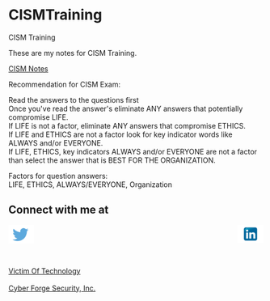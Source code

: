 # CISMTraining
CISM Training

These are my notes for CISM Training. <BR />

<A HREF="https://github.com/bvoris/CISMTraining/blob/main/CISM%20Notes.xlsx"> CISM Notes </A><BR />

Recommendation for CISM Exam:<BR />

Read the answers to the questions first<BR />
Once you've read the answer's eliminate ANY answers that potentially compromise LIFE.<BR />
If LIFE is not a factor, eliminate ANY answers that compromise ETHICS.<BR />
If LIFE and ETHICS are not a factor look for key indicator words like ALWAYS and/or EVERYONE.<BR />
If LIFE, ETHICS, key indicators ALWAYS and/or EVERYONE are not a factor than select the answer that is BEST FOR THE ORGANIZATION.<BR />

Factors for question answers:<BR />
LIFE, ETHICS, ALWAYS/EVERYONE, Organization<BR />






## Connect with me at

<a href="https://twitter.com/HMInfoSecViking?ref_src=twsrc%5Etfw"><IMG SRC="https://github.com/bvoris/bvoris/blob/master/twitter.jpg" WIDTH=10% HEIGHT=10% ALIGN=LEFT></a>

<a href="https://www.linkedin.com/in/brad-voris" target="_blank"><IMG SRC="https://github.com/bvoris/bvoris/blob/master/linkedin.png" WIDTH=10% HEIGHT=4% ALIGN=RIGHT></a>

<BR /><BR />
<BR /><BR />

<A HREF="https://www.victimoftechnology.com">Victim Of Technology<A />
<BR /><BR />
<A HREF="https://www.cyberforgesecurity.com">Cyber Forge Security, Inc.<A />
<BR /><BR />

